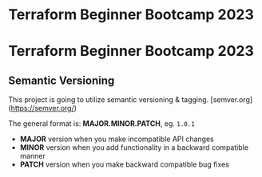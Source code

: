 # Terraform Beginner Bootcamp 2023

# Terraform Beginner Bootcamp 2023

## Semantic Versioning

This project is going to utilize semantic versioning & tagging.
[semver.org] (https://semver.org/)

The general format is:
**MAJOR.MINOR.PATCH**, eg. `1.0.1`

- **MAJOR** version when you make incompatible API changes
- **MINOR** version when you add functionality in a backward compatible manner
- **PATCH** version when you make backward compatible bug fixes